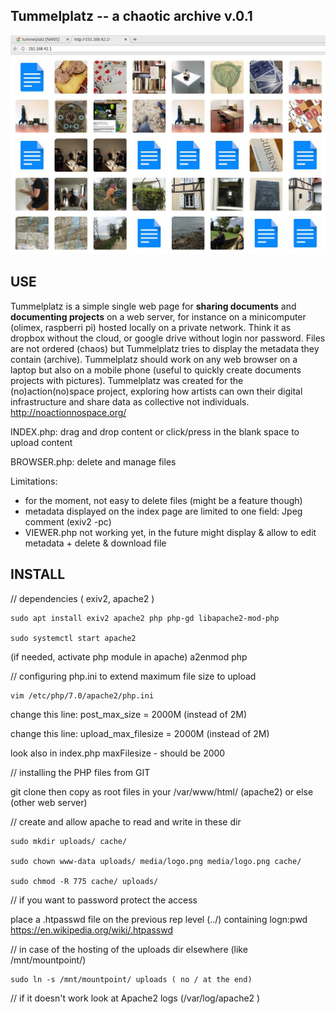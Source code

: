 Tummelplatz -- a chaotic archive v.0.1
---

![](media/Tummelplatz.jpg?raw=true)

USE
---

Tummelplatz is a simple single web page for **sharing documents** and **documenting projects** on a web server, for instance on a minicomputer (olimex, raspberri pi) hosted locally on a private network. Think it as dropbox without the cloud, or google drive without login nor password. Files are not ordered (chaos) but Tummelplatz tries to display the metadata they contain (archive). Tummelplatz should work on any web browser on a laptop but also on a mobile phone (useful to quickly create documents projects with pictures). Tummelplatz was created for the (no)action(no)space project, exploring how artists can own their digital infrastructure and share data as collective not individuals. http://noactionnospace.org/

INDEX.php: drag and drop content or click/press in the blank space to upload content

BROWSER.php: delete and manage files

Limitations:
- for the moment, not easy to delete files (might be a feature though)
- metadata displayed on the index page are limited to one field: Jpeg comment (exiv2 -pc)
- VIEWER.php not working yet, in the future might display & allow to edit metadata + delete & download file

INSTALL
-------

// dependencies ( exiv2, apache2 )
```
sudo apt install exiv2 apache2 php php-gd libapache2-mod-php

sudo systemctl start apache2
```
(if needed, activate php module in apache) a2enmod php

// configuring php.ini to extend maximum file size to upload
```
vim /etc/php/7.0/apache2/php.ini
```
change this line: post_max_size = 2000M (instead of 2M) 

change this line: upload_max_filesize = 2000M (instead of 2M)

look also in index.php maxFilesize - should be 2000

// installing the PHP files from GIT

git clone then copy as root files in your /var/www/html/ (apache2) or else (other web server)

// create and allow apache to read and write in these dir
```
sudo mkdir uploads/ cache/

sudo chown www-data uploads/ media/logo.png media/logo.png cache/

sudo chmod -R 775 cache/ uploads/
```
// if you want to password protect the access

place a .htpasswd file on the previous rep level (../) containing logn:pwd https://en.wikipedia.org/wiki/.htpasswd

// in case of the hosting of the uploads dir elsewhere (like /mnt/mountpoint/)
```
sudo ln -s /mnt/mountpoint/ uploads ( no / at the end)
```
// if it doesn't work look at Apache2 logs (/var/log/apache2 )
